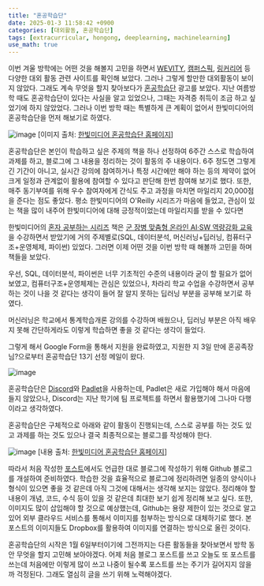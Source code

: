 ```yaml
---
title: "혼공학습단"
date: 2025-01-3 11:58:42 +0900
categories: [대외활동, 혼공학습단]
tags: [extracurricular, hongong, deeplearning, machinelearning]
use_math: true
---
```


이번 겨울 방학에는 어떤 것을 해볼지 고민을 하면서 [WEVITY](https://www.wevity.com/), [캠퍼스픽](https://www.campuspick.com/), [링커리어](https://linkareer.com/) 등 다양한 대외 활동 관련 사이트를 확인해 보았다. 그러나 그렇게 할만한 대외활동이 보이지 않았다. 그래도 계속 무엇을 할지 찾아보다가 [혼공학습단](https://hongong.hanbit.co.kr/) 광고를 보았다. 지난 여름방학 때도 혼공학습단이 있다는 사실을 알고 있었으나, 그때는 자격증 취득이 조금 하고 싶었기에 하지 않았었다. 그러나 이번 방학 때는 특별하게 큰 계획이 없어서 한빛미디어의 혼공학습단을 먼저 해보기로 하였다. 

![image](https://www.dropbox.com/scl/fi/jonblvndc97na8s2we94n/hongong.jpg?rlkey=5b91fgtbmq0xlyau0yq5lta54&st=vdx7k12o&raw=1)
[이미지 출처: [한빛미디어 혼공학습단 홈페이지](https://hongong.hanbit.co.kr/%ed%98%bc%ea%b3%b5-%ea%b2%8c%ec%8b%9c%ed%8c%90/?uid=230&mod=document&pageid=1)]

혼공학습단은 본인이 학습하고 싶은 주제의 책을 하나 선정하여 6주간 스스로 학습하여 과제를 하고, 블로그에 그 내용을 정리하는 것이 활동의 주 내용이다. 6주 정도면 그렇게 긴 기간이 아니고, 실시간 강의에 참여하거나 특정 시간에만 해야 하는 등의 제약이 없어 크게 일정과 관계없이 활용에 참여할 수 있다고 판단해 한번 참여해 보기로 했다. 또한, 매주 동기부여를 위해 우수 참여자에게 간식도 주고 과정을 마치면 마일리지 20,000점을 준다는 점도 좋았다. 평소 한빛미디어의 O'Reilly 시리즈가 마음에 들었고, 관심이 있는 책을 많이 내주어 한빛미디어에 대해 긍정적이었는데 마일리지를 받을 수 있다면

한빛미디어의 [혼자 공부하는 시리즈](https://www.hanbit.co.kr/store/books/series_detail_list.html?seri_idx=33#) 책은 [군 장병 맞춤형 온라인 AI·SW 역량강화 교육](https://elice.io/ko/case-study/national_defense)을 수강하면서 받았기에 거의 주제별로(SQL, 데이터분석, 머신러닝+딥러닝, 컴퓨터구조+운영체제, 파이썬) 있었다. 그러면 이제 어떤 것을 이번 방학 때 해볼까 고민을 하며 책들을 보았다. 

우선, SQL, 데이터분석, 파이썬은 너무 기초적인 수준의 내용이라 굳이 할 필요가 없어 보였고, 컴퓨터구조+운영체제는 관심은 있었으나, 차라리 학교 수업을 수강하면서 공부하는 것이 나을 것 같다는 생각이 들어 잘 알지 못하는 딥러닝 부분을 공부해 보기로 하였다.

머신러닝은 학교에서 통계학습개론 강의를 수강하며 배웠으나, 딥러닝 부분은 아직 배우지 못해 간단하게라도 이렇게 학습하면 좋을 것 같다는 생각이 들었다.

그렇게 해서 Google Form을 통해서 지원을 완료하였고, 지원한 지 3일 만에 혼공족장님?으로부터 혼공학습단 13기 선정 메일이 왔다.

![image](https://www.dropbox.com/scl/fi/s2lsgju3ahxxsenleiqhf/hongong_confirm_mail.jpg?rlkey=2jetmxcmxucqgss03rfyfg57l&st=ja6o2q93&raw=1)

혼공학습단은 [Discord](https://discord.com/)와 [Padlet](https://padlet.com/)을 사용하는데, Padlet은 새로 가입해야 해서 마음에 들지 않았으나, Discord는 지난 학기에 팀 프로젝트를 하면서 활용했기에 그나마 다행이라고 생각하였다.

혼공학습단은 구체적으로 아래와 같이 활동이 진행되는데, 스스로 공부를 하는 것도 있고 과제를 하는 것도 있으나 결국 최종적으로는 블로그를 작성해야 한다. 

![image](https://www.dropbox.com/scl/fi/o1stn9x3olwwbhm6ofshj/hongong_content.jpg?rlkey=35qe7wvqqjzi6sgp3rmdbz0bc&st=t70p4d9v&raw=1)
[내용 출처: [한빛미디어 혼공학습단 홈페이지](https://hongong.hanbit.co.kr/%ed%98%bc%ea%b3%b5-%ea%b2%8c%ec%8b%9c%ed%8c%90/?uid=231&mod=document&pageid=1)]

따라서 처음 작성한 [포스트](https://jeongho0715.github.io/posts/choose_blog/)에서도 언급한 대로 블로그에 작성하기 위해 Github 블로그를 개설하여 준비하였다. 학습한 것을 효율적으로 블로그에 정리하려면 일종의 양식이나 형식이 있으면 좋을 것 같은데 아직 그것에 대해서는 생각해 보지는 않았다. 정리해야 할 내용이 개념, 코드, 수식 등이 있을 것 같은데 최대한 보기 쉽게 정리해 보고 싶다. 또한, 이미지도 많이 삽입해야 할 것으로 예상했는데, Github는 용량 제한이 있는 것으로 알고 있어 외부 클라우드 서비스를 통해서 이미지를 첨부하는 방식으로 대체하기로 했다. 본 포스트의 이미지들도 Dropbox를 활용하여 이미지를 연결하는 방식으로 올린 것이다.

혼공학습단의 시작은 1월 6일부터이기에 그전까지는 다른 활동들을 찾아보면서 방학 동안 무엇을 할지 고민해 보아야겠다. 어제 처음 블로그 포스트를 쓰고 오늘도 또 포스트를 쓰는데 처음에만 이렇게 많이 쓰고 나중이 될수록 포스트를 쓰는 주기가 길어지지 않을까 걱정된다. 그래도 열심히 글을 쓰기 위해 노력해야겠다.